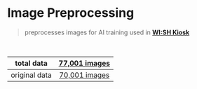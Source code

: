 # Image Preprocessing

> preprocesses images for AI training used in **[WI:SH Kiosk](https://github.com/Team-ToyoTech/WISH-Kiosk)**

<br>

|  total data   | [77,001 images](https://drive.google.com/file/d/1xZ_c_CjxTw06awFAtZJzAWDjx2CSLm3B/view?usp=sharing) |
| :-----------: | :-------------------------------------------------------------------------------------------------: |
| original data | [70,001 images](https://drive.google.com/file/d/1_myAIqsGbErDmyGsxp2rGph50nVgqYbp/view?usp=sharing) |
